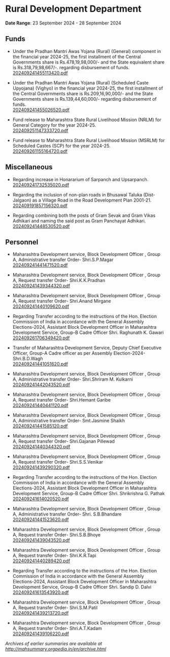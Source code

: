 # Rural Development Department

**Date Range**: 23 September 2024 - 28 September 2024


## Funds
- Under the Pradhan Mantri Awas Yojana (Rural) (General) component in the financial year 2024-25, the first installment of the Central Governments share                          is Rs.478,19,98,000/- and the State equivalent share is Rs.318,79,98,667/-. regarding disbursement of funds.\
  [202409241455113420.pdf](https://gr.maharashtra.gov.in/Site/Upload/Government%20Resolutions/English/202409241455113420.pdf)

- Under the Pradhan Mantri Awas Yojana (Rural) (Scheduled Caste Upyojana) (Vighyo) in the financial year 2024-25, the first installment of the Central Governments share is Rs.209,16,90,000/- and the State                        Governments share is Rs.139,44,60,000/- regarding disbursement of funds.\
  [202409241455026520.pdf](https://gr.maharashtra.gov.in/Site/Upload/Government%20Resolutions/English/202409241455026520.pdf)

- Fund release to Maharashtra State Rural Livelihood Mission (NRLM) for General Category for the year 2024-25.\
  [202409251147333720.pdf](https://gr.maharashtra.gov.in/Site/Upload/Government%20Resolutions/English/202409251147333720.pdf)

- Fund release to Maharashtra State Rural Livelihood Mission (MSRLM) for Scheduled Castes (SCP) for the year 2024-25.\
  [202409261155164720.pdf](https://gr.maharashtra.gov.in/Site/Upload/Government%20Resolutions/English/202409261155164720.pdf)

## Miscellaneous
- Regarding increase in Honararium of Sarpanch and Upsarpanch.\
  [202409241732535020.pdf](https://gr.maharashtra.gov.in/Site/Upload/Government%20Resolutions/English/202409241732535020.pdf)

- Regarding the inclusion of non-plan roads in Bhusawal Taluka (Dist-Jalgaon)  as a Village Road in the Road Development Plan 2001-21.\
  [202409191857156320.pdf](https://gr.maharashtra.gov.in/Site/Upload/Government%20Resolutions/English/202409191857156320.pdf)

- Regarding combining both the posts of Gram Sevak and Gram Vikas Adhikari and naming the said post as Gram Panchayat Adhikari.\
  [202409241448530520.pdf](https://gr.maharashtra.gov.in/Site/Upload/Government%20Resolutions/English/202409241448530520.pdf)

## Personnel
- Maharashtra Development service, Block Development Officer , Group A, Administrative transfer Order- Shri.S.P.Magar\
  [202409241441471520.pdf](https://gr.maharashtra.gov.in/Site/Upload/Government%20Resolutions/English/202409241441471520.pdf)

- Maharashtra Development service, Block Development Officer , Group A, Request transfer Order- Shri.K.K.Pradhan\
  [202409241439344320.pdf](https://gr.maharashtra.gov.in/Site/Upload/Government%20Resolutions/English/202409241439344320.pdf)

- Maharashtra Development service, Block Development Officer , Group A, Request transfer Order- Shri.Anand Mirgane\
  [202409241440109620.pdf](https://gr.maharashtra.gov.in/Site/Upload/Government%20Resolutions/English/202409241440109620.pdf)

- Regarding Transfer according to the instructions of the Hon. Election Commission of India in accordance with the General Assembly Elections-2024, Assistant Block Development Officer in Maharashtra Development Service, Group-B Cadre Officer Shri. Raghunath K. Gawari\
  [202409261706349420.pdf](https://gr.maharashtra.gov.in/Site/Upload/Government%20Resolutions/English/202409261706349420.pdf)

- Transfer of Maharashtra Development Service, Deputy Chief Executive Officer, Group-A Cadre officer as per Assembly Election-2024- Shri.B.D.Wagh\
  [202409241441051620.pdf](https://gr.maharashtra.gov.in/Site/Upload/Government%20Resolutions/English/202409241441051620.pdf)

- Maharashtra Development service, Block Development Officer , Group A, Administrative transfer Order- Shri.Shriram M. Kulkarni\
  [202409241442043520.pdf](https://gr.maharashtra.gov.in/Site/Upload/Government%20Resolutions/English/202409241442043520.pdf)

- Maharashtra Development service, Block Development Officer , Group A, Request transfer Order- Shri.Hemant Garibe\
  [202409241440441120.pdf](https://gr.maharashtra.gov.in/Site/Upload/Government%20Resolutions/English/202409241440441120.pdf)

- Maharashtra Development service, Block Development Officer , Group A, Administrative transfer Order- Smt.Jasmine Shaikh\
  [202409241441585120.pdf](https://gr.maharashtra.gov.in/Site/Upload/Government%20Resolutions/English/202409241441585120.pdf)

- Maharashtra Development service, Block Development Officer , Group A, Request transfer Order- Shri.Gajanan Pillewad\
  [202409241440344320.pdf](https://gr.maharashtra.gov.in/Site/Upload/Government%20Resolutions/English/202409241440344320.pdf)

- Maharashtra Development service, Block Development Officer , Group A, Request transfer Order- Shri.S.S.Venikar\
  [202409241439290320.pdf](https://gr.maharashtra.gov.in/Site/Upload/Government%20Resolutions/English/202409241439290320.pdf)

- Regarding Transfer according to the instructions of the Hon. Election Commission of India in accordance with the General Assembly Elections-2024, Assistant Block Development Officer in Maharashtra Development Service, Group-B Cadre Officer Shri. Shrikrishna G. Pathak\
  [202409241614020520.pdf](https://gr.maharashtra.gov.in/Site/Upload/Government%20Resolutions/English/202409241614020520.pdf)

- Maharashtra Development service, Block Development Officer , Group A, Administrative transfer Order- Shri. S.B.Bhandare\
  [202409241441523620.pdf](https://gr.maharashtra.gov.in/Site/Upload/Government%20Resolutions/English/202409241441523620.pdf)

- Maharashtra Development service, Block Development Officer , Group A, Request transfer Order- Shri.S.B.Bhoye\
  [202409241439043520.pdf](https://gr.maharashtra.gov.in/Site/Upload/Government%20Resolutions/English/202409241439043520.pdf)

- Maharashtra Development service, Block Development Officer , Group A, Request transfer Order- Shri.K.R.Tapi\
  [202409241440289420.pdf](https://gr.maharashtra.gov.in/Site/Upload/Government%20Resolutions/English/202409241440289420.pdf)

- Regarding Transfer according to the instructions of the Hon. Election Commission of India in accordance with the General Assembly Elections-2024, Assistant Block Development Officer in Maharashtra Development Service, Group-B Cadre Officer Shri. Sandip D. Dalvi\
  [202409241613543920.pdf](https://gr.maharashtra.gov.in/Site/Upload/Government%20Resolutions/English/202409241613543920.pdf)

- Maharashtra Development service, Block Development Officer , Group A, Request transfer Order- Shri.S.M.Patil\
  [202409241439213720.pdf](https://gr.maharashtra.gov.in/Site/Upload/Government%20Resolutions/English/202409241439213720.pdf)

- Maharashtra Development service, Block Development Officer , Group A, Request transfer Order- Shri.A.T.Kadam\
  [202409241439106220.pdf](https://gr.maharashtra.gov.in/Site/Upload/Government%20Resolutions/English/202409241439106220.pdf)


*Archives of earlier summaries are available at http://mahsummary.orgpedia.in/en/archive.html*
